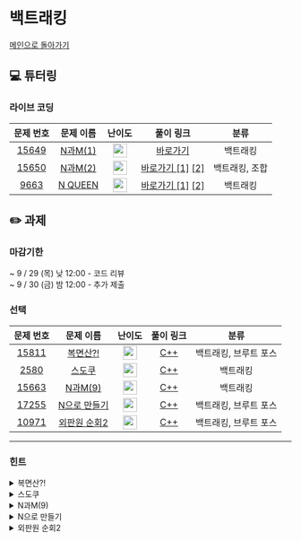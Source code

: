 # 백트래킹

[메인으로 돌아가기](https://github.com/Altu-Bitu-3/Notice)

## 💻 튜터링

### 라이브 코딩

|                                 문제 번호                                 |                                  문제 이름                                  |                                       난이도                                       |        풀이 링크         |      분류      |
| :-----------------------------------------------------------------------: | :-------------------------------------------------------------------------: | :--------------------------------------------------------------------------------: | :----------------------: | :------------: |
| <a href="https://www.acmicpc.net/problem/15649" target="_blank">15649</a> | <a href="https://www.acmicpc.net/problem/15649" target="_blank">N과M(1)</a> | <img height="25px" width="25px" src="https://static.solved.ac/tier_small/8.svg"/>  |       [바로가기](https://github.com/Altu-Bitu-3/Notice/blob/main/09%EC%9B%94%2023%EC%9D%BC%20-%20%EB%B0%B1%ED%8A%B8%EB%9E%98%ED%82%B9/%EB%9D%BC%EC%9D%B4%EB%B8%8C%20%EC%BD%94%EB%94%A9/15649.cpp)       |    백트래킹    |
| <a href="https://www.acmicpc.net/problem/15650" target="_blank">15650</a> | <a href="https://www.acmicpc.net/problem/15650" target="_blank">N과M(2)</a> | <img height="25px" width="25px" src="https://static.solved.ac/tier_small/8.svg"/>  | [바로가기 [1]](https://github.com/Altu-Bitu-3/Notice/blob/main/09%EC%9B%94%2023%EC%9D%BC%20-%20%EB%B0%B1%ED%8A%B8%EB%9E%98%ED%82%B9/%EB%9D%BC%EC%9D%B4%EB%B8%8C%20%EC%BD%94%EB%94%A9/15650.cpp) [[2]](https://github.com/Altu-Bitu-3/Notice/blob/main/09%EC%9B%94%2023%EC%9D%BC%20-%20%EB%B0%B1%ED%8A%B8%EB%9E%98%ED%82%B9/%EB%9D%BC%EC%9D%B4%EB%B8%8C%20%EC%BD%94%EB%94%A9/15650_v2.cpp) | 백트래킹, 조합 |
|  <a href="https://www.acmicpc.net/problem/9663" target="_blank">9663</a>  | <a href="https://www.acmicpc.net/problem/9663" target="_blank">N QUEEN</a>  | <img height="25px" width="25px" src="https://static.solved.ac/tier_small/11.svg"/> | [바로가기 [1]](https://github.com/Altu-Bitu-3/Notice/blob/main/09%EC%9B%94%2023%EC%9D%BC%20-%20%EB%B0%B1%ED%8A%B8%EB%9E%98%ED%82%B9/%EB%9D%BC%EC%9D%B4%EB%B8%8C%20%EC%BD%94%EB%94%A9/9663.cpp) [[2]](https://github.com/Altu-Bitu-3/Notice/blob/main/09%EC%9B%94%2023%EC%9D%BC%20-%20%EB%B0%B1%ED%8A%B8%EB%9E%98%ED%82%B9/%EB%9D%BC%EC%9D%B4%EB%B8%8C%20%EC%BD%94%EB%94%A9/9663_v2.cpp) |    백트래킹    |

## ✏️ 과제

### 마감기한

~ 9 / 29 (목) 낮 12:00 - 코드 리뷰 </br>
~ 9 / 30 (금) 밤 12:00 - 추가 제출 </br>

### 선택

|                                 문제 번호                                 |                                    문제 이름                                     |                                       난이도                                       | 풀이 링크 |         분류          |
| :-----------------------------------------------------------------------: | :------------------------------------------------------------------------------: | :--------------------------------------------------------------------------------: | :-------: | :-------------------: |
| <a href="https://www.acmicpc.net/problem/15811" target="_blank">15811</a> |   <a href="https://www.acmicpc.net/problem/15811" target="_blank">복면산?!</a>   | <img height="25px" width="25px" src="https://static.solved.ac/tier_small/12.svg"/> |  [C++](https://github.com/Altu-Bitu-3/Notice/blob/main/09%EC%9B%94%2023%EC%9D%BC%20-%20%EB%B0%B1%ED%8A%B8%EB%9E%98%ED%82%B9/%EC%84%A0%ED%83%9D/15811.cpp)  | 백트래킹, 브루트 포스 |
|  <a href="https://www.acmicpc.net/problem/2580" target="_blank">2580</a>  |    <a href="https://www.acmicpc.net/problem/2580" target="_blank">스도쿠</a>     | <img height="25px" width="25px" src="https://static.solved.ac/tier_small/12.svg"/> |  [C++](https://github.com/Altu-Bitu-3/Notice/blob/main/09%EC%9B%94%2023%EC%9D%BC%20-%20%EB%B0%B1%ED%8A%B8%EB%9E%98%ED%82%B9/%EC%84%A0%ED%83%9D/2580.cpp)  |       백트래킹        |
| <a href="https://www.acmicpc.net/problem/15663" target="_blank">15663</a> |   <a href="https://www.acmicpc.net/problem/15663" target="_blank">N과M(9)</a>    | <img height="25px" width="25px" src="https://static.solved.ac/tier_small/9.svg"/>  |  [C++](https://github.com/Altu-Bitu-3/Notice/blob/main/09%EC%9B%94%2023%EC%9D%BC%20-%20%EB%B0%B1%ED%8A%B8%EB%9E%98%ED%82%B9/%EC%84%A0%ED%83%9D/15663.cpp)  |       백트래킹        |
| <a href="https://www.acmicpc.net/problem/17255" target="_blank">17255</a> | <a href="https://www.acmicpc.net/problem/17255" target="_blank">N으로 만들기</a> | <img height="25px" width="25px" src="https://static.solved.ac/tier_small/12.svg"/> |  [C++](https://github.com/Altu-Bitu-3/Notice/blob/main/09%EC%9B%94%2023%EC%9D%BC%20-%20%EB%B0%B1%ED%8A%B8%EB%9E%98%ED%82%B9/%EC%84%A0%ED%83%9D/17255.cpp)  | 백트래킹, 브루트 포스 |
| <a href="https://www.acmicpc.net/problem/10971" target="_blank">10971</a> | <a href="https://www.acmicpc.net/problem/10971" target="_blank">외판원 순회2</a> | <img height="25px" width="25px" src="https://static.solved.ac/tier_small/9.svg"/>  |  [C++](https://github.com/Altu-Bitu-3/Notice/blob/main/09%EC%9B%94%2023%EC%9D%BC%20-%20%EB%B0%B1%ED%8A%B8%EB%9E%98%ED%82%B9/%EC%84%A0%ED%83%9D/10971.cpp)  | 백트래킹, 브루트 포스 |

---

### 힌트

<details>
<summary>복면산?!</summary>
<div markdown="1">
&nbsp;&nbsp;&nbsp;&nbsp;
조건을 만족하는 하나의 조합만 찾으면 되네요! 일단 존재하는 알파벳에 모두 할당하고 조건을 만족하는지 확인해도 괜찮아요!! 그리고 단어는 최대 18길이네요. 이를 숫자로 바꾼다 생각했을 때 그렇게 큰 수는 아닐 것 같아요
</div>
</details>

<details>
<summary>스도쿠</summary>
<div markdown="1">
&nbsp;&nbsp;&nbsp;&nbsp;
빈칸이 아니면 다음 칸으로 넘어가고, 빈칸인 경우에는 가능한 숫자를 차례대로 넣어보고 안되면 다른 숫자를 넣어보도록 해요! 그리고 숫자들이 같은 3x3 정사각형 안에 있는지 아닌지는 어떻게 알아낼 수 있을까요? 풀이 방향을 잘 모르겠다면 N-queen 문제랑 비슷하게 접근하면 될 것 같네요!
</div>
</details>

<details>
<summary>N과M(9)</summary>
<div markdown="1">
&nbsp;&nbsp;&nbsp;&nbsp;
우선 기본 구조는 N과 M(1) 과 크게 다르지 않아보여요! 그런데 제공해주는 집합의 원소들이 중복될 수도 있네요!
어떻게 해야 수열의 중복을 피할 수 있을까요? 바로 이전에 선택된 값을 저장해볼까요?
</div>
</details>

<details>
<summary>N으로 만들기</summary>
<div markdown="1">
&nbsp;&nbsp;&nbsp;&nbsp;
어떤 수 N이 이미 적혀있고, 이 위를 가리는 블록을 왼쪽, 오른쪽으로 하나씩 제거해서 숫자를 드러낸다고 생각해 볼까요? 그리고 중복되는 방법을 거르기 위해 과정을 저장해야겠어요.
</div>
</details>

<details>
<summary>외판원 순회2</summary>
<div markdown="1">
&nbsp;&nbsp;&nbsp;&nbsp;
일단 방문할 수 있는 도시를 차례차례 방문해볼까요? 출발 도시로 다시 돌아왔다면 가는 길을 알게 된 거네요! 어느 곳에서 출발해도 똑같겠어요.
</div>
</details>
